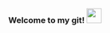 ### Welcome to my git! <img src="https://raw.githubusercontent.com/MartinHeinz/MartinHeinz/master/wave.gif" width="30px">


